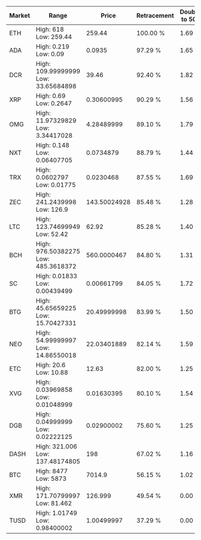 | Market | Range | Price| Retracement | Doubles to 50% |
| --- | --- | --- | --- | --- |
| ETH | High: 618<br />Low: 259.44 | 259.44 | 100.00 % | 1.69 |
| ADA | High: 0.219<br />Low: 0.09 | 0.0935 | 97.29 % | 1.65 |
| DCR | High: 109.99999999<br />Low: 33.65684898 | 39.46 | 92.40 % | 1.82 |
| XRP | High: 0.69<br />Low: 0.2647 | 0.30600995 | 90.29 % | 1.56 |
| OMG | High: 11.97329829<br />Low: 3.34417028 | 4.28489999 | 89.10 % | 1.79 |
| NXT | High: 0.148<br />Low: 0.06407705 | 0.0734879 | 88.79 % | 1.44 |
| TRX | High: 0.0602797<br />Low: 0.01775 | 0.0230468 | 87.55 % | 1.69 |
| ZEC | High: 241.2439998<br />Low: 126.9 | 143.50024928 | 85.48 % | 1.28 |
| LTC | High: 123.74699949<br />Low: 52.42 | 62.92 | 85.28 % | 1.40 |
| BCH | High: 976.50382275<br />Low: 485.3618372 | 560.0000467 | 84.80 % | 1.31 |
| SC | High: 0.01833<br />Low: 0.00439499 | 0.00661799 | 84.05 % | 1.72 |
| BTG | High: 45.65659225<br />Low: 15.70427331 | 20.49999998 | 83.99 % | 1.50 |
| NEO | High: 54.99999997<br />Low: 14.86550018 | 22.03401889 | 82.14 % | 1.59 |
| ETC | High: 20.6<br />Low: 10.88 | 12.63 | 82.00 % | 1.25 |
| XVG | High: 0.03969858<br />Low: 0.01048999 | 0.01630395 | 80.10 % | 1.54 |
| DGB | High: 0.04999999<br />Low: 0.02222125 | 0.02900002 | 75.60 % | 1.25 |
| DASH | High: 321.006<br />Low: 137.48174805 | 198 | 67.02 % | 1.16 |
| BTC | High: 8477<br />Low: 5873 | 7014.9 | 56.15 % | 1.02 |
| XMR | High: 171.70799997<br />Low: 81.462 | 126.999 | 49.54 % | 0.00 |
| TUSD | High: 1.01749<br />Low: 0.98400002 | 1.00499997 | 37.29 % | 0.00 |
